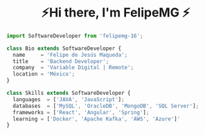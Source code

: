 <h1 align="center">⚡Hi there, I'm FelipeMG ⚡</h1>

<!--
**FelipeMG-16/FelipeMG-16** is a ✨ _special_ ✨ repository because its `README.md` (this file) appears on your GitHub profile.

Here are some ideas to get you started:

- 🔭 I’m currently working on ...
- 🌱 I’m currently learning ...
- 👯 I’m looking to collaborate on ...
- 🤔 I’m looking for help with ...
- 💬 Ask me about ...
- 📫 How to reach me: ...
- 😄 Pronouns: ...
- ⚡ Fun fact: ...
-->

```js
import SoftwareDeveloper from 'felipemg-16';

class Bio extends SoftwareDeveloper {
  name     = 'Felipe de Jesús Maqueda';
  title    = 'Backend Developer';
  company  = 'Variable Digital | Remote';
  location = 'México';
}

class Skills extends SoftwareDeveloper {
  languages  = ['JAVA', 'JavaScript'];
  databases  = ['MySQL', 'OracleDB', 'MongoDB', 'SQL Server'];
  frameworks = ['React', 'Angular', 'Spring'];
  learning = ['Docker', 'Apache Kafka', 'AWS', 'Azure']'
}
```

